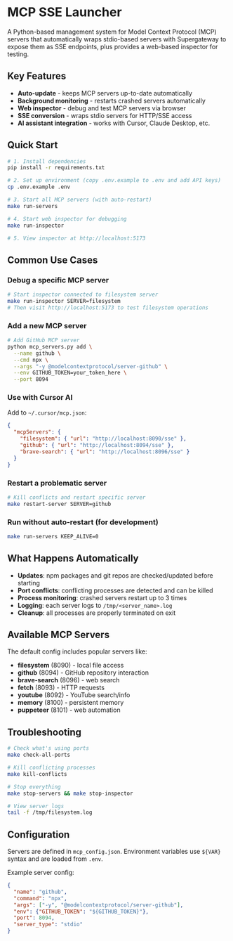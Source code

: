 # MCP SSE Launcher

A Python-based management system for Model Context Protocol (MCP) servers that automatically wraps stdio-based servers with Supergateway to expose them as SSE endpoints, plus provides a web-based inspector for testing.

## Key Features

- **Auto-update** - keeps MCP servers up-to-date automatically
- **Background monitoring** - restarts crashed servers automatically  
- **Web inspector** - debug and test MCP servers via browser
- **SSE conversion** - wraps stdio servers for HTTP/SSE access
- **AI assistant integration** - works with Cursor, Claude Desktop, etc.

## Quick Start

```bash
# 1. Install dependencies
pip install -r requirements.txt

# 2. Set up environment (copy .env.example to .env and add API keys)
cp .env.example .env

# 3. Start all MCP servers (with auto-restart)
make run-servers

# 4. Start web inspector for debugging
make run-inspector

# 5. View inspector at http://localhost:5173
```

## Common Use Cases

### Debug a specific MCP server
```bash
# Start inspector connected to filesystem server
make run-inspector SERVER=filesystem
# Then visit http://localhost:5173 to test filesystem operations
```

### Add a new MCP server
```bash
# Add GitHub MCP server
python mcp_servers.py add \
  --name github \
  --cmd npx \
  --args "-y @modelcontextprotocol/server-github" \
  --env GITHUB_TOKEN=your_token_here \
  --port 8094
```

### Use with Cursor AI
Add to `~/.cursor/mcp.json`:
```json
{
  "mcpServers": {
    "filesystem": { "url": "http://localhost:8090/sse" },
    "github": { "url": "http://localhost:8094/sse" },
    "brave-search": { "url": "http://localhost:8096/sse" }
  }
}
```

### Restart a problematic server
```bash
# Kill conflicts and restart specific server
make restart-server SERVER=github
```

### Run without auto-restart (for development)
```bash
make run-servers KEEP_ALIVE=0
```

## What Happens Automatically

- **Updates**: npm packages and git repos are checked/updated before starting
- **Port conflicts**: conflicting processes are detected and can be killed
- **Process monitoring**: crashed servers restart up to 3 times
- **Logging**: each server logs to `/tmp/<server_name>.log`
- **Cleanup**: all processes are properly terminated on exit

## Available MCP Servers

The default config includes popular servers like:
- **filesystem** (8090) - local file access
- **github** (8094) - GitHub repository interaction  
- **brave-search** (8096) - web search
- **fetch** (8093) - HTTP requests
- **youtube** (8092) - YouTube search/info
- **memory** (8100) - persistent memory
- **puppeteer** (8101) - web automation

## Troubleshooting

```bash
# Check what's using ports
make check-all-ports

# Kill conflicting processes
make kill-conflicts

# Stop everything
make stop-servers && make stop-inspector

# View server logs
tail -f /tmp/filesystem.log
```

## Configuration

Servers are defined in `mcp_config.json`. Environment variables use `${VAR}` syntax and are loaded from `.env`.

Example server config:
```json
{
  "name": "github",
  "command": "npx",
  "args": ["-y", "@modelcontextprotocol/server-github"], 
  "env": {"GITHUB_TOKEN": "${GITHUB_TOKEN}"},
  "port": 8094,
  "server_type": "stdio"
}
```